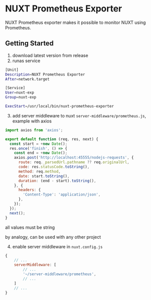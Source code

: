 # NUXT Prometheus Exporter

NUXT Prometheus exporter makes it possible to monitor NUXT using Prometheus.


## Getting Started


1. download latest version from release
2. runas service

```bash
[Unit]
Description=NUXT Prometheus Exporter
After=network.target

[Service]
User=nuxt-exp
Group=nuxt-exp

ExecStart=/usr/local/bin/nuxt-prometheus-exporter
```

3. add server middleware to nuxt `server-middleware/prometheus.js`, example with axios

```js
import axios from 'axios';

export default function (req, res, next) {
  const start = +new Date();
  res.once('finish', () => {
    const end = +new Date();
    axios.post('http://localhost:45555/nodejs-requests', {
      route: req._parsedUrl.pathname ?? req.originalUrl,
      code: res.statusCode.toString(),
      method: req.method,
      date: start.toString(),
      duration: (end - start).toString(),
    }, {
      headers: {
        'Content-Type': 'application/json',
      },
    });
  });
  next();
}
```

all values must be string

by analogy, can be used with any other project

4. enable server middleware in `nuxt.config.js`

```js
{
    // ...
    serverMiddleware: [
        // ...
        '~/server-middleware/prometheus',
        // ...
    ]
    // ...
}
```